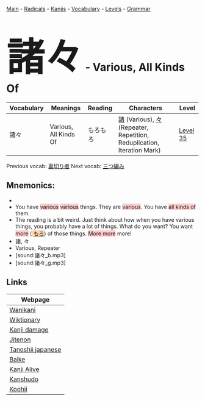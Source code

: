 <style> bigfont {font-size: 100px}</style>
[Main](../README.md) -
[Radicals](../radicals.md) -
[Kanjis](../kanjis.md) -
[Vocabulary](../vocabulary.md) -
[Levels](../levels.md) -
[Grammar](../grammar.md)
# <bigfont> 諸々</bigfont> - Various, All Kinds Of 

| Vocabulary | Meanings | Reading | Characters | Level |
| --- | --- | --- | --- | --- |
| 諸々 | Various, All Kinds Of | もろもろ |  [諸](../kanjis/諸.md) (Various), [々](../kanjis/々.md) (Repeater, Repetition, Reduplication, Iteration Mark) | [Level 35](../levels/wk_level35.md) |

Previous vocab: [裏切り者](裏切り者.md) Next vocab: [三つ編み](三つ編み.md) 

## Mnemonics:

* 
* You have <span style="background-color:#ffcccb"> various</span> <span style="background-color:#ffcccb"> various</span> things. They are <span style="background-color:#ffcccb"> various</span>. You have <span style="background-color:#ffcccb"> all kinds of</span> them. 
* The reading is a bit weird. Just think about how when you have various things, you probably have a lot of things. What do you want? You want <span style="background-color:#ffcccb"> more</span> (<span style="background-color:#fed8b1"> [もろ](https://jisho.org/search/もろ)</span>) of those things. <span style="background-color:#ffcccb"> More more</span> more!
* 諸, 々
* Various, Repeater
* [sound:諸々_b.mp3]
* [sound:諸々_g.mp3]


## Links 

| Webpage |
| --- |
| [Wanikani          ](https://www.wanikani.com/kanji/諸々) |
| [Wiktionary        ](https://en.wiktionary.org/wiki/諸々) |
| [Kanji damage      ](http://www.kanjidamage.com/kanji/search?utf8=✓&q=諸々) |
| [Jitenon           ](https://jitenon.com/kanji/諸々) |
| [Tanoshii japanese ](https://www.tanoshiijapanese.com/dictionary/kanji.cfm?k=諸々) |
| [Baike             ](https://baike.baidu.com/item/諸々) |
| [Kanji Alive       ](https://app.kanjialive.com/諸々) |
| [Kanshudo          ](https://www.kanshudo.com/searchmn?q=諸々) |
| [Koohii            ](https://kanji.koohii.com/study/kanji/諸々) |
